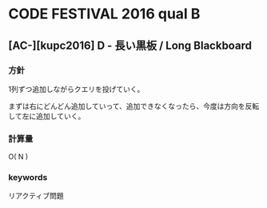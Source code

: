 # CODE FESTIVAL 2016 qual B

## [AC-][kupc2016] D - 長い黒板 / Long Blackboard

### 方針

1列ずつ追加しながらクエリを投げていく。

まずは右にどんどん追加していって、追加できなくなったら、今度は方向を反転して左に追加していく。


### 計算量

O( N )


### keywords

リアクティブ問題

